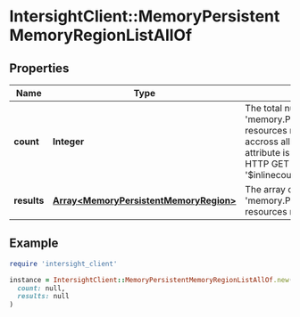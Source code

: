 # IntersightClient::MemoryPersistentMemoryRegionListAllOf

## Properties

| Name | Type | Description | Notes |
| ---- | ---- | ----------- | ----- |
| **count** | **Integer** | The total number of &#39;memory.PersistentMemoryRegion&#39; resources matching the request, accross all pages. The &#39;Count&#39; attribute is included when the HTTP GET request includes the &#39;$inlinecount&#39; parameter. | [optional] |
| **results** | [**Array&lt;MemoryPersistentMemoryRegion&gt;**](MemoryPersistentMemoryRegion.md) | The array of &#39;memory.PersistentMemoryRegion&#39; resources matching the request. | [optional] |

## Example

```ruby
require 'intersight_client'

instance = IntersightClient::MemoryPersistentMemoryRegionListAllOf.new(
  count: null,
  results: null
)
```


